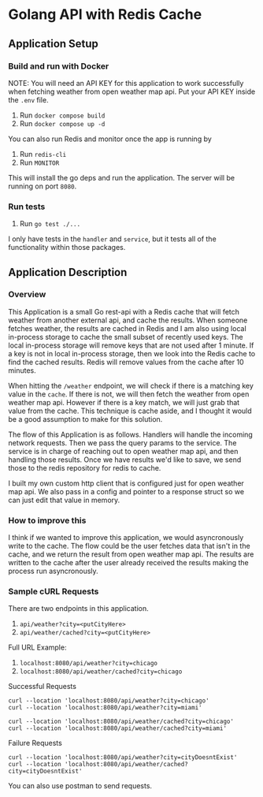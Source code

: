 # Golang API with Redis Cache

## Application Setup

### Build and run with Docker

NOTE: You will need an API KEY for this application to work successfully when fetching weather from open weather map api. Put your API KEY inside the `.env` file.

1. Run `docker compose build`
2. Run `docker compose up -d`

You can also run Redis and monitor once the app is running by

1. Run `redis-cli`
2. Run `MONITOR`

This will install the go deps and run the application. The server will be running on port `8080`.

### Run tests

1. Run `go test ./...`

I only have tests in the `handler` and `service`, but it tests all of the functionality within those packages.

## Application Description

### Overview

This Application is a small Go rest-api with a Redis cache that will fetch weather from another external api, and cache the results. When someone fetches weather, the results are cached in Redis and I am also using local in-process storage to cache the small subset of recently used keys. The local in-process storage will remove keys that are not used after 1 minute. If a key is not in local in-process storage, then we look into the Redis cache to find the cached results. Redis will remove values from the cache after 10 minutes.

When hitting the `/weather` endpoint, we will check if there is a matching key value in the `cache`. If there is not, we will then fetch the weather from open weather map api. However if there is a key match, we will just grab that value from the cache. This technique is cache aside, and I thought it would be a good assumption to make for this solution.

The flow of this Application is as follows. Handlers will handle the incoming network requests. Then we pass the query params to the service. The service is in charge of reaching out to open weather map api, and then handling those results. Once we have results we'd like to save, we send those to the redis repository for redis to cache.

I built my own custom http client that is configured just for open weather map api. We also pass in a config and pointer to a response struct so we can just edit that value in memory.

### How to improve this

I think if we wanted to improve this application, we would asyncronously write to the cache. The flow could be the user fetches data that isn't in the cache, and we return the result from open weather map api. The results are written to the cache after the user already received the results making the process run asyncronously.

### Sample cURL Requests

There are two endpoints in this application.

1. `api/weather?city=<putCityHere>`
2. `api/weather/cached?city=<putCityHere>`

Full URL Example:

1. `localhost:8080/api/weather?city=chicago`
2. `localhost:8080/api/weather/cached?city=chicago`

Successful Requests

```
curl --location 'localhost:8080/api/weather?city=chicago'
curl --location 'localhost:8080/api/weather?city=miami'
```

```
curl --location 'localhost:8080/api/weather/cached?city=chicago'
curl --location 'localhost:8080/api/weather/cached?city=miami'
```

Failure Requests

```
curl --location 'localhost:8080/api/weather?city=cityDoesntExist'
curl --location 'localhost:8080/api/weather/cached?city=cityDoesntExist'
```

You can also use postman to send requests.
